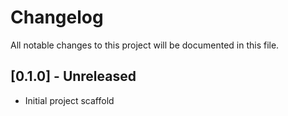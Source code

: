 # Changelog

All notable changes to this project will be documented in this file.

## [0.1.0] - Unreleased
- Initial project scaffold 